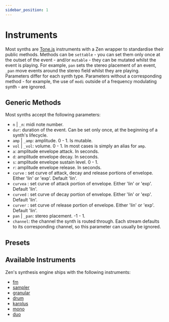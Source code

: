 ```yaml
---
sidebar_position: 1
---
```


# Instruments
Most synths are [Tone.js](https://tonejs.github.io/) instruments with a Zen wrapper to standardise their public methods. Methods can be `settable` - you can set them only once at the outset of the event - and/or `mutable` - they can be mutated whilst the event is playing. For example, `pan` sets the stereo placement of an event, `_pan` move events around the stereo field whilst they are playing. Parameters differ for each synth type. Parameters without a corresponding method - for example, the use of `modi` outside of a frequency modulating synth - are ignored.

## Generic Methods
Most synths accept the following parameters:
* `n` | `_n`: midi note number.
* `dur`: duration of the event. Can be set only once, at the beginning of a synth's lifecycle.
* `amp` | `_amp`: amplitude. 0 - 1. Is mutable.
* `vol` | `_vol`: volume. 0 - 1. In most cases is simply an alias for `amp`.
* `a`: amplitude envelope attack. In seconds.
* `d`: amplitude envelope decay. In seconds.
* `s`: amplitude envelope sustain level. 0 - 1.
* `r`: amplitude envelope release. In seconds.
* `curve` : set curve of attack, decay and release portions of envelope. Either 'lin' or 'exp'. Default 'lin'.
* `curvea` : set curve of attack portion of envelope. Either 'lin' or 'exp'. Default 'lin'.
* `curved` : set curve of decay portion of envelope. Either 'lin' or 'exp'. Default 'lin'.
* `curver` : set curve of release portion of envelope. Either 'lin' or 'exp'. Default 'lin'.
* `pan` | `_pan`: stereo placement. -1 - 1.
* `channel`: the channel the synth is routed through. Each stream defaults to its corresponding channel, so this parameter can usually be ignored.

## Presets
<!-- TODO -->

## Available Instruments
Zen's synthesis engine ships with the following instruments:
* [fm](/docs/docs/instruments/fm)
* [sampler](/docs/docs/instruments/sampler)
* [granular](/docs/docs/instruments/granular)
* [drum](/docs/docs/instruments/drum)
* [karplus](/docs/docs/instruments/karplus)
* [mono](/docs/docs/instruments/mono)
* [duo](/docs/docs/instruments/duo)